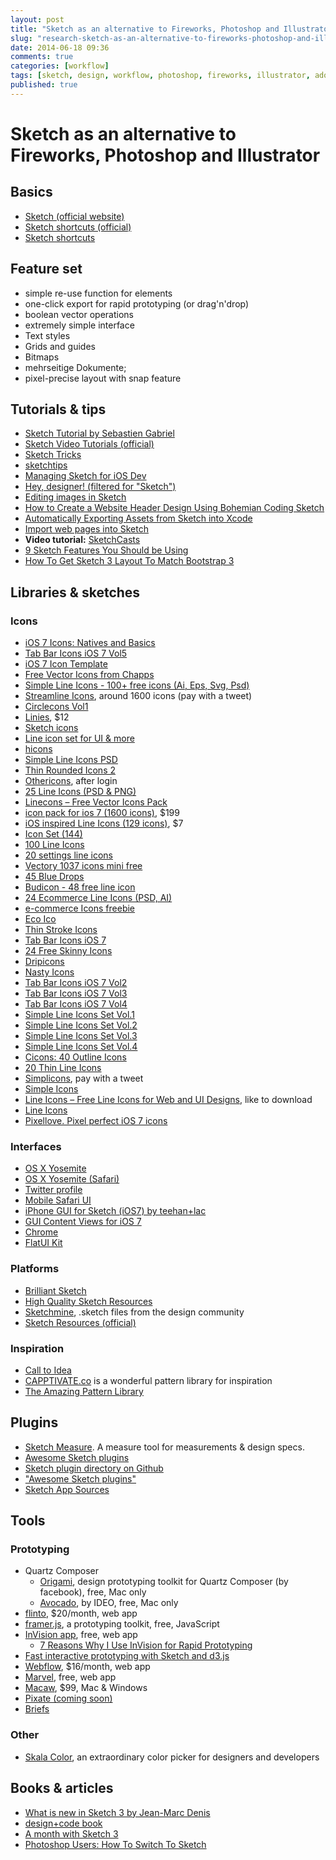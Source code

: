 ```yaml
---
layout: post
title: "Sketch as an alternative to Fireworks, Photoshop and Illustrator"
slug: "research-sketch-as-an-alternative-to-fireworks-photoshop-and-illustrator"
date: 2014-06-18 09:36
comments: true
categories: [workflow]
tags: [sketch, design, workflow, photoshop, fireworks, illustrator, adobe]
published: true
---
```


# Sketch as an alternative to Fireworks, Photoshop and Illustrator

## Basics

* [Sketch (official website)](http://bohemiancoding.com/sketch/)
* [Sketch shortcuts (official)](http://bohemiancoding.com/sketch/support/documentation/15-shortcuts/)
* [Sketch shortcuts](http://sketchshortcuts.com)

## Feature set

* simple re-use function for elements
* one-click export for rapid prototyping (or drag'n'drop)
* boolean vector operations
* extremely simple interface
* Text styles
* Grids and guides
* Bitmaps
* mehrseitige Dokumente;
* pixel-precise layout with snap feature

## Tutorials & tips

* [Sketch Tutorial by Sebastien Gabriel](https://medium.com/@KounterB/sketch-tutorial_01-b76271a095e3)
* [Sketch Video Tutorials (official)](http://bohemiancoding.com/sketch/resources/video-tutorials/)
* [Sketch Tricks](http://sketchtricks.com)
* [sketchtips](http://www.sketchtips.info)
* [Managing Sketch for iOS Dev](https://medium.com/@tilllur/managing-sketch-for-ios-dev-8046d2eedc61)
* [Hey, designer! (filtered for "Sketch")](http://heydesigner.com/sketchapp/)
* [Editing images in Sketch](https://medium.com/@thisincludes/editing-images-in-sketch-d95dfa54cfc4)
* [How to Create a Website Header Design Using Bohemian Coding Sketch](http://medialoot.com/blog/how-to-create-a-website-header-design-using-bohemian-coding-sketch/)
* [Automatically Exporting Assets from Sketch into Xcode](http://mdznr.roon.io/automatically-exporting-assets-from-sketch-into-xcode)
* [Import web pages into Sketch](https://medium.com/@timur_carpeev/import-web-pages-into-sketch-6681ae0b118a)
* **Video tutorial:** [SketchCasts](http://www.sketchcasts.net)
* [9 Sketch Features You Should be Using](http://webdesign.tutsplus.com/tutorials/9-sketch-features-you-should-be-using--webdesign-18016)
* [How To Get Sketch 3 Layout To Match Bootstrap 3](http://christopherdbui.com/how-to-get-sketch-3-layout-to-match-bootstrap-3/)

## Libraries & sketches

### Icons

* [iOS 7 Icons: Natives and Basics](http://www.sketchappsources.com/free-source/281-ios7-icons-natives-and-basics.html)
* [Tab Bar Icons iOS 7 Vol5](http://www.pixeden.com/media-icons/tab-bar-icons-ios-7-vol5)
* [iOS 7 Icon Template](http://ios.robs.im)
* [Free Vector Icons from Chapps](https://dribbble.com/shots/1277721-Free-Vector-Icons-from-Chapps)
* [Simple Line Icons - 100+ free icons (Ai, Eps, Svg, Psd)](https://dribbble.com/shots/1344983-Simple-Line-Icons-100-free-icons-Ai-Eps-Svg-Psd)
* [Streamline Icons](http://www.streamlineicons.com), around 1600 icons (pay with a tweet)
* [Circlecons Vol1](https://dribbble.com/shots/1379603-Circlecons-Vol1-Sketch-Download)
* [Linies](http://linies.uistore.io), $12
* [Sketch icons](https://dribbble.com/shots/1582227-Sketch-icons)
* [Line icon set for UI & more](https://www.behance.net/gallery/Line-icon-set-for-UI-more-Infinitely-scalable/10712283)
* [hicons](http://happytodesign.com/hicons/)
* [Simple Line Icons PSD](https://dribbble.com/shots/1411474-Simple-Line-Icons-PSD)
* [Thin Rounded Icons 2](https://dribbble.com/shots/1272019-Thin-Rounded-Icons-2)
* [Othericons](http://othericons.madebysource.com), after login
* [25 Line Icons (PSD & PNG)](http://www.graphicsfuel.com/2013/10/25-line-icons-psd-png/)
* [Linecons – Free Vector Icons Pack](http://designmodo.com/linecons-free/)
* [icon pack for ios 7 (1600 icons)](http://icons8.com/free-ios-7-icons-in-vector/), $199
* [iOS inspired Line Icons (129 icons)](http://jlane.co/ios7-icons/), $7
* [Icon Set (144)](https://dribbble.com/shots/1357137-Icon-Set-144)
* [100 Line Icons](http://www.elegantthemes.com/blog/freebie-of-the-week/free-line-style-icons)
* [20 settings line icons](http://freebiesbug.com/psd-freebies/20-settings-line-icons/)
* [Vectory 1037 icons mini free](http://www.icojam.com/blog/?p=589)
* [45 Blue Drops](https://dribbble.com/shots/1332726-45-Blue-Drops)
* [Budicon - 48 free line icon](https://dribbble.com/shots/1391290-Budicon-48-free-line-icon)
* [24 Ecommerce Line Icons (PSD, AI)](http://www.graphicsfuel.com/2013/12/24-ecommerce-line-icons-psd-ai/)
* [e-commerce Icons freebie](https://dribbble.com/shots/1335684-e-commerce-Icons-freebie)
* [Eco Ico](https://dribbble.com/shots/665585-Eco-Ico)
* [Thin Stroke Icons](https://dribbble.com/shots/1079999-Thin-Stroke-Icons)
* [Tab Bar Icons iOS 7](http://www.pixeden.com/media-icons/tab-bar-icons-ios-7)
* [24 Free Skinny Icons](https://dribbble.com/shots/1163804-24-Free-Skinny-Icons)
* [Dripicons](http://demo.amitjakhu.com/dripicons/)
* [Nasty Icons](http://www.nastyicons.com)
* [Tab Bar Icons iOS 7 Vol2](http://www.pixeden.com/media-icons/tab-bar-icons-ios-7-vol2)
* [Tab Bar Icons iOS 7 Vol3](http://www.pixeden.com/media-icons/tab-bar-icons-ios-7-vol3)
* [Tab Bar Icons iOS 7 Vol4](http://www.pixeden.com/media-icons/tab-bar-icons-ios-7-vol4)
* [Simple Line Icons Set Vol.1](http://graphicburger.com/simple-line-icons-set-vol-1/)
* [Simple Line Icons Set Vol.2](http://graphicburger.com/simple-line-icons-set-vol-2/)
* [Simple Line Icons Set Vol.3](http://graphicburger.com/simple-line-icons-set-vol-3/)
* [Simple Line Icons Set Vol.4](http://graphicburger.com/simple-line-icons-set-vol-4/)
* [Cicons: 40 Outline Icons](http://graphicburger.com/cicons-40-outline-icons/)
* [20 Thin Line Icons](http://www.bestpsdfreebies.com/freebie/20-thin-line-icons/)
* [Simplicons](https://dribbble.com/shots/882802-Simple-Icon-Set-Free-Download), pay with a tweet
* [Simple Icons](http://365psd.com/day/4-219/)
* [Line Icons – Free Line Icons for Web and UI Designs](http://www.cssauthor.com/free-line-icons-for-web-and-ui-designs/), like to download
* [Line Icons](http://365psd.com/day/4-179/)
* [Pixellove. Pixel perfect iOS 7 icons](http://pixellove.com)

### Interfaces

* [OS X Yosemite](https://dribbble.com/shots/1582874-Yosemite-for-Sketch)
* [OS X Yosemite (Safari)](https://dribbble.com/shots/1580979-Safari-OS-X-Yosemite-Sketch-File)
* [Twitter profile](https://dribbble.com/shots/1521412-Twitter-profile-Sketch-3-template)
* [Mobile Safari UI](http://www.sketchappsources.com/free-source/574-mobile-safari-browser-sketch-freebie.html)
* [iPhone GUI for Sketch (iOS7) by teehan+lac](http://www.teehanlax.com/tools/iphone-sketch-app/)
* [GUI Content Views for iOS 7](https://dribbble.com/shots/1339289-Free-Fully-Editable-GUI-Content-Views-for-iOS-7)
* [Chrome](https://dribbble.com/shots/1512069-Chrome-Freebie-Sketch)
* [FlatUI Kit](http://www.sketchgems.com/gems/flat-ui-kit-sketch/)

### Platforms

* [Brilliant Sketch](http://brilliantsketch.com)
* [High Quality Sketch Resources](http://sketchresources.com)
* [Sketchmine](http://sketchmine.co), .sketch files from the design community
* [Sketch Resources (official)](http://bohemiancoding.com/sketch/resources/)

### Inspiration

* [Call to Idea](http://calltoidea.com)
* [CAPPTIVATE.co](http://capptivate.co) is a wonderful pattern library for inspiration
* [The Amazing Pattern Library](http://thepatternlibrary.com)

## Plugins

* [Sketch Measure](https://github.com/utom/sketch-measure). A measure tool for measurements & design specs.
* [Awesome Sketch plugins](http://awesome-sket.ch)
* [Sketch plugin directory on Github](https://github.com/sketchplugins/plugin-directory)
* ["Awesome Sketch plugins"](http://awesome-sket.ch)
* [Sketch App Sources](http://www.sketchappsources.com)

## Tools

### Prototyping

* Quartz Composer
  * [Origami](http://facebook.github.io/origami/), design prototyping toolkit for Quartz Composer (by facebook), free, Mac only
  * [Avocado](http://labs.ideo.com/2014/05/27/avocado/), by IDEO, free, Mac only
* [flinto](https://www.flinto.com), $20/month, web app
* [framer.js](http://framerjs.com), a prototyping toolkit, free, JavaScript
* [InVision app](http://www.invisionapp.com/), free, web app
  * [7 Reasons Why I Use InVision for Rapid Prototyping](https://medium.com/web-design-technique/7-reasons-why-i-use-invision-for-rapid-prototyping-ed1c33d5b86)
* [Fast interactive prototyping with Sketch and d3.js](http://snips.net/blog/posts/2014/01-10-fast-interactive_prototyping_with_d3_js.html)
* [Webflow](https://webflow.com/), $16/month, web app
* [Marvel](https://marvelapp.com), free, web app
* [Macaw](http://macaw.co), $99, Mac & Windows
* [Pixate (coming soon)](http://www.pixate.com)
* [Briefs](http://giveabrief.com)

### Other

* [Skala Color](http://bjango.com/mac/skalacolor/), an extraordinary color picker for designers and developers

## Books & articles

* [What is new in Sketch 3 by Jean-Marc Denis](https://medium.com/@jm_denis/what-is-new-in-sketch-3-4b92d8b25f3)
* [design+code book](http://designcode.io)
* [A month with Sketch 3](https://medium.com/@KounterB/a-month-with-sketch-3-68c443fe5041)
* [Photoshop Users: How To Switch To Sketch](http://blog.mengto.com/photoshop-users-how-to-switch-to-sketch/)